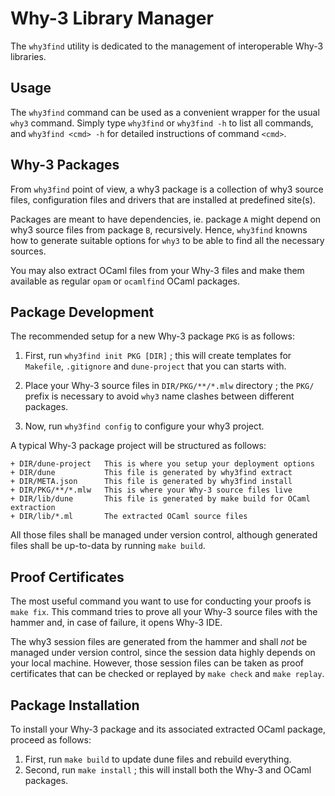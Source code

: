 # Why-3 Library Manager

The `why3find` utility is dedicated to the management of interoperable Why-3
libraries.

## Usage

The `why3find` command can be used as a convenient wrapper for the usual `why3` command.
Simply type `why3find` or `why3find -h` to list all commands, and `why3find <cmd> -h`
for detailed instructions of command `<cmd>`.

## Why-3 Packages

From `why3find` point of view, a why3 package is a collection of why3 source
files, configuration files and drivers that are installed at predefined site(s).

Packages are meant to have dependencies, ie. package `A` might depend on
why3 source files from package `B`, recursively. Hence, `why3find` knowns how to
generate suitable options for `why3` to be able to find all the necessary sources.

You may also extract OCaml files from your Why-3 files and make them available as
regular `opam` or `ocamlfind` OCaml packages.

## Package Development

The recommended setup for a new Why-3 package `PKG` is as follows:

1. First, run `why3find init PKG [DIR]` ; this will create templates for
   `Makefile`, `.gitignore` and `dune-project` that you can starts with.

2. Place your Why-3 source files in `DIR/PKG/**/*.mlw` directory ; the `PKG/`
   prefix is necessary to avoid `why3` name clashes between different packages.

3. Now, run `why3find config` to configure your why3 project.

A typical Why-3 package project will be structured as follows:

```
+ DIR/dune-project   This is where you setup your deployment options
+ DIR/dune           This file is generated by why3find extract
+ DIR/META.json      This file is generated by why3find install
+ DIR/PKG/**/*.mlw   This is where your Why-3 source files live
+ DIR/lib/dune       This file is generated by make build for OCaml extraction
+ DIR/lib/*.ml       The extracted OCaml source files
```

All those files shall be managed under version control, although generated files
shall be up-to-data by running `make build`.

## Proof Certificates

The most useful command you want to use for conducting your proofs is `make
fix`.  This command tries to prove all your Why-3 source files with the hammer
and, in case of failure, it opens Why-3 IDE.

The why3 session files are generated from the hammer and shall _not_ be managed
under version control, since the session data highly depends on your local
machine. However, those session files can be taken as proof certificates that
can be checked or replayed by `make check` and `make replay`.

## Package Installation

To install your Why-3 package and its associated extracted OCaml package,
proceed as follows:

1. First, run `make build` to update dune files and rebuild everything.
2. Second, run `make install` ; this will install both the Why-3 and OCaml packages.

